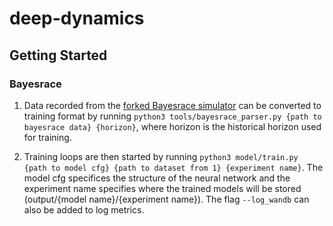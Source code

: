 # deep-dynamics

## Getting Started

### Bayesrace

1. Data recorded from the [forked Bayesrace simulator](https://github.com/linklab-uva/bayesrace) can be converted to training format by running `python3 tools/bayesrace_parser.py {path to bayesrace data} {horizon}`, where horizon is the historical horizon used for training.

2. Training loops are then started by running `python3 model/train.py {path to model cfg} {path to dataset from 1} {experiment name}`. The model cfg specifices the structure of the neural network and the experiment name specifies where the trained models will be stored (output/{model name}/{experiment name}). The flag `--log_wandb` can also be added to log metrics.
